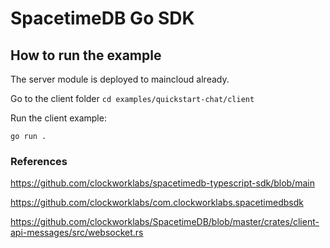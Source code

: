 # SpacetimeDB Go SDK

## How to run the example

The server module is deployed to maincloud already.

Go to the client folder
`cd examples/quickstart-chat/client`

Run the client example:

`go run .`

### References

https://github.com/clockworklabs/spacetimedb-typescript-sdk/blob/main

https://github.com/clockworklabs/com.clockworklabs.spacetimedbsdk

https://github.com/clockworklabs/SpacetimeDB/blob/master/crates/client-api-messages/src/websocket.rs
